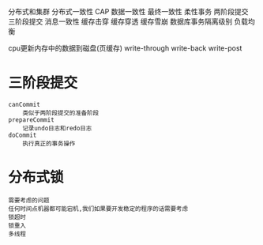 分布式和集群
分布式一致性
CAP
数据一致性
最终一致性
柔性事务
两阶段提交
三阶段提交
消息一致性
缓存击穿
缓存穿透
缓存雪崩
数据库事务隔离级别
负载均衡

cpu更新内存中的数据到磁盘(页缓存)
    write-through
    write-back
    write-post

# 三阶段提交
	canCommit
		类似于两阶段提交的准备阶段
	prepareCommit
		记录undo日志和redo日志
	doCommit
		执行真正的事务操作
# 分布式锁
	需要考虑的问题
	任何时间点机器都可能宕机,我们如果要开发稳定的程序的话需要考虑
	锁超时
	锁重入
	多线程


​	
